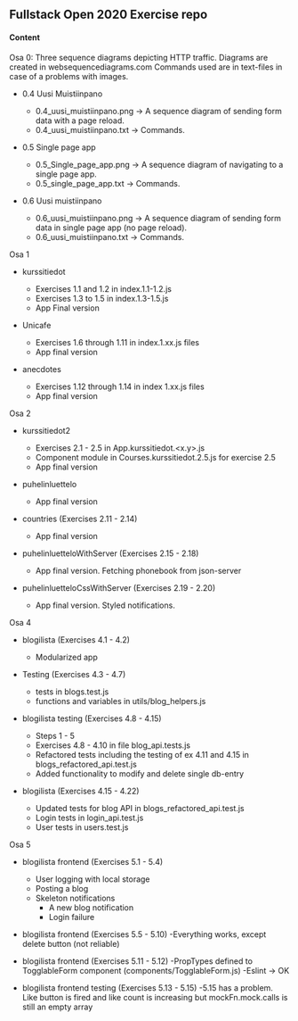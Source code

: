 ## Fullstack Open 2020 Exercise repo ##

#### Content ####

Osa 0:
Three sequence diagrams depicting HTTP traffic. Diagrams are created in websequencediagrams.com
Commands used are in text-files in case of a problems with images.

* 0.4 Uusi Muistiinpano
    - 0.4_uusi_muistiinpano.png -> A sequence diagram of sending form data with a page reload. 
    - 0.4_uusi_muistiinpano.txt -> Commands.

* 0.5 Single page app
    - 0.5_Single_page_app.png -> A sequence diagram of navigating to a single page app.
    - 0.5_single_page_app.txt -> Commands.

* 0.6 Uusi muistiinpano
    - 0.6_uusi_muistiinpano.png -> A sequence diagram of sending form data in single page app (no page reload).
    - 0.6_uusi_muistiinpano.txt -> Commands. 

Osa 1
* kurssitiedot 
    - Exercises 1.1 and 1.2 in index.1.1-1.2.js
    - Exercises 1.3 to 1.5 in index.1.3-1.5.js
    - App Final version

* Unicafe
    - Exercises 1.6 through 1.11 in index.1.xx.js files
    - App final version

* anecdotes
    - Exercises 1.12 through 1.14 in index 1.xx.js files
    - App final version

Osa 2
* kurssitiedot2
    - Exercises 2.1 - 2.5 in App.kurssitiedot.<x.y>.js
    - Component module in Courses.kurssitiedot.2.5.js for exercise 2.5
    - App final version

* puhelinluettelo
    - App final version 

* countries (Exercises 2.11 - 2.14)
    - App final version

* puhelinluetteloWithServer (Exercises 2.15 - 2.18)
    - App final version. Fetching phonebook from json-server

* puhelinluetteloCssWithServer (Exercises 2.19 - 2.20)
    - App final version. Styled notifications.

Osa 4

* blogilista (Exercises 4.1 - 4.2)
    - Modularized app

* Testing (Exercises 4.3 - 4.7)
    - tests in blogs.test.js
    - functions and variables in utils/blog_helpers.js

* blogilista testing (Exercises 4.8 - 4.15)
    - Steps 1 - 5
    - Exercises 4.8 - 4.10 in file blog_api.tests.js
    - Refactored tests including the testing of ex 4.11 and 4.15 in
    blogs_refactored_api.test.js
    - Added functionality to modify and delete single db-entry

* blogilista (Exercises 4.15 - 4.22)
    - Updated tests for blog API in blogs_refactored_api.test.js
    - Login tests in login_api.test.js
    - User tests in users.test.js

Osa 5 

* blogilista frontend (Exercises 5.1 - 5.4)
    - User logging with local storage
    - Posting a blog
    - Skeleton notifications
        - A new blog notification
        - Login failure

* blogilista frontend (Exercises 5.5 - 5.10)
    -Everything works, except delete button (not reliable)

* blogilista frontend (Exercises 5.11 - 5.12)
    -PropTypes defined to TogglableForm component (components/TogglableForm.js)
    -Eslint -> OK

* blogilista frontend testing (Exercises 5.13 - 5.15)
    -5.15 has a problem. Like button is fired and like count is increasing
    but mockFn.mock.calls is still an empty array
     